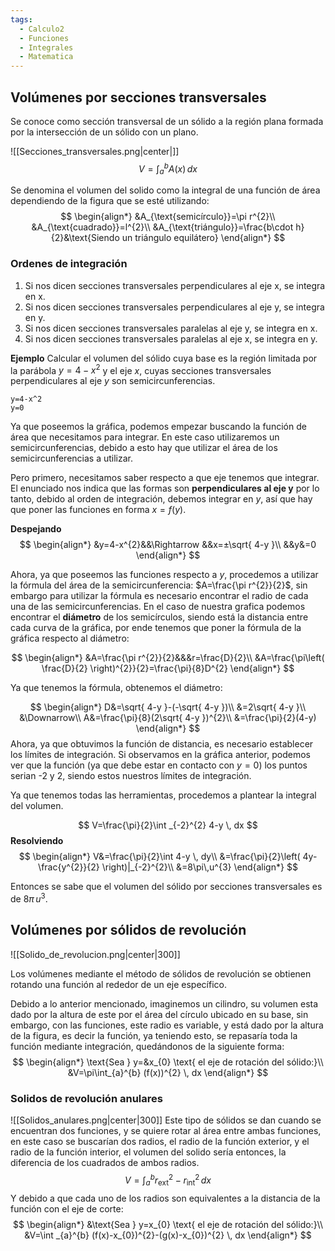 ```yaml
---
tags:
  - Calculo2
  - Funciones
  - Integrales
  - Matematica
---
```


## Volúmenes por secciones transversales

Se conoce como sección transversal de un sólido a la región plana formada por la intersección de un sólido con un plano.

![[Secciones_transversales.png|center|]]
$$
V=\int_{a}^{b} A(x) \, dx 
$$

Se denomina el volumen del solido como la integral de una función de área dependiendo de la figura que se esté utilizando:
$$
\begin{align*}
&A_{\text{semicírculo}}=\pi r^{2}\\
&A_{\text{cuadrado}}=l^{2}\\
&A_{\text{triángulo}}=\frac{b\cdot h}{2}&\text{Siendo un triángulo equilátero}
\end{align*}
$$

### Ordenes de integración
1. Si nos dicen secciones transversales perpendiculares al eje x, se integra en x.
2. Si nos dicen secciones transversales perpendiculares al eje y, se integra en y.
3. Si nos dicen secciones transversales paralelas al eje y, se integra en x.
4. Si nos dicen secciones transversales paralelas al eje x, se integra en y.


**Ejemplo**
Calcular el volumen del sólido cuya base es la región limitada por la parábola $y=4-x^{2}$ y el eje $x$, cuyas secciones transversales perpendiculares al eje $y$ son semicircunferencias.

```desmos-graph
y=4-x^2
y=0
```

Ya que poseemos la gráfica, podemos empezar buscando la función de área que necesitamos para integrar.
En este caso utilizaremos un semicircunferencias, debido a esto hay que utilizar el área de los semicircunferencias a utilizar.

Pero primero, necesitamos saber respecto a que eje tenemos que integrar. El enunciado nos indica que las formas son **perpendiculares al eje y** por lo tanto, debido al orden de integración, debemos integrar en $y$, así que hay que poner las funciones en forma $x=f(y)$.

**Despejando**
$$
\begin{align*}
&y=4-x^{2}&&\Rightarrow &&x=±\sqrt{ 4-y }\\
&&y&=0
\end{align*}
$$

Ahora, ya que poseemos las funciones respecto a $y$, procedemos a utilizar la fórmula del área de la semicircunferencia: $A=\frac{\pi r^{2}}{2}$, sin embargo para utilizar la fórmula es necesario encontrar el radio de cada una de las semicircunferencias. En el caso de nuestra grafica podemos encontrar el **diámetro** de los semicírculos, siendo está la distancia entre cada curva de la gráfica, por ende tenemos que poner la fórmula de la gráfica respecto al diámetro:

$$
\begin{align*}
&A=\frac{\pi r^{2}}{2}&&&r=\frac{D}{2}\\
&A=\frac{\pi\left( \frac{D}{2} \right)^{2}}{2}=\frac{\pi}{8}D^{2}
\end{align*}
$$

Ya que tenemos la fórmula, obtenemos el diámetro:

$$
\begin{align*}
D&=\sqrt{ 4-y }-(-\sqrt{ 4-y })\\
&=2\sqrt{ 4-y }\\
&\Downarrow\\
A&=\frac{\pi}{8}(2\sqrt{ 4-y })^{2}\\
&=\frac{\pi}{2}(4-y)
\end{align*}
$$
Ahora, ya que obtuvimos la función de distancia, es necesario establecer los límites de integración.
Si observamos en la gráfica anterior, podemos ver que la función (ya que debe estar en contacto con $y=0$) los puntos serian -2 y 2, siendo estos nuestros límites de integración.

Ya que tenemos todas las herramientas, procedemos a plantear la integral del volumen.

$$
V=\frac{\pi}{2}\int _{-2}^{2} 4-y \, dx 
$$
**Resolviendo**
$$
\begin{align*}
V&=\frac{\pi}{2}\int 4-y \, dy\\
&=\frac{\pi}{2}\left( 4y-\frac{y^{2}}{2} \right)|_{-2}^{2}\\
&=8\pi\,u^{3}
\end{align*}
$$

Entonces se sabe que el volumen del sólido por secciones transversales es de $8\pi\,u^{3}$.


## Volúmenes por sólidos de revolución

![[Solido_de_revolucion.png|center|300]]

Los volúmenes mediante el método de sólidos de revolución se obtienen rotando una función al rededor de un eje específico.

Debido a lo anterior mencionado, imaginemos un cilindro, su volumen esta dado por la altura de este por el área del círculo ubicado en su base, sin embargo, con las funciones, este radio es variable, y está dado por la altura de la figura, es decir la función, ya teniendo esto, se repasaría toda la función mediante integración, quedándonos de la siguiente forma:
$$
\begin{align*}
\text{Sea } y=&x_{0} \text{ el eje de rotación del sólido:}\\
&V=\pi\int_{a}^{b} (f(x))^{2} \, dx 
\end{align*}
$$
### Solidos de revolución anulares

![[Solidos_anulares.png|center|300]]
Este tipo de sólidos se dan cuando se encuentran dos funciones, y se quiere rotar al área entre ambas funciones, en este caso se buscarían dos radios, el radio de la función exterior, y el radio de la función interior, el volumen del solido sería entonces, la diferencia de los cuadrados de ambos radios.
$$
V=\int _{a}^{b} r_{\text{ext}}^{2} -r_{\text{int}}^{2} \, dx 
$$
Y debido a que cada uno de los radios son equivalentes a la distancia de la función con el eje de corte:
$$
\begin{align*}
&\text{Sea } y=x_{0} \text{ el eje de rotación del sólido:}\\
&V=\int _{a}^{b} (f(x)-x_{0})^{2}-(g(x)-x_{0})^{2} \, dx 
\end{align*}
$$
